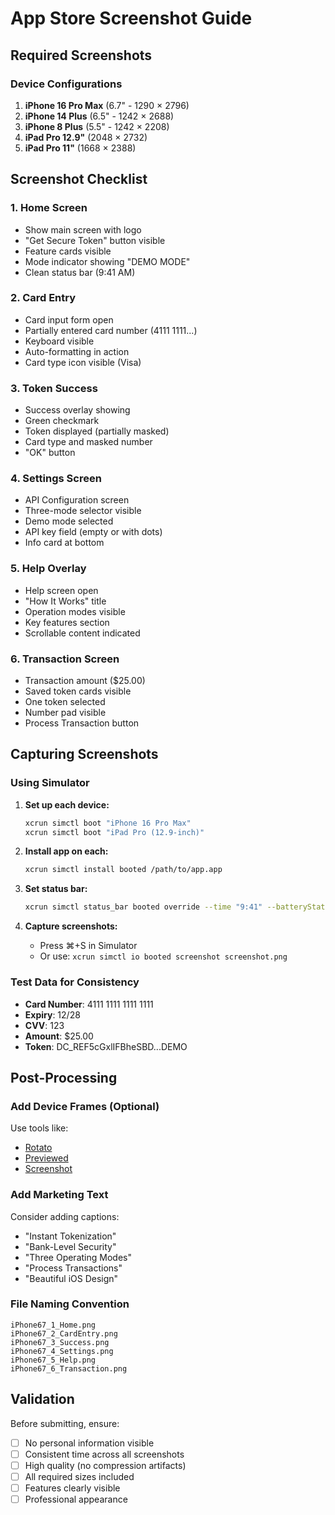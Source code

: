 # App Store Screenshot Guide

## Required Screenshots

### Device Configurations

1. **iPhone 16 Pro Max** (6.7" - 1290 × 2796)
2. **iPhone 14 Plus** (6.5" - 1242 × 2688)
3. **iPhone 8 Plus** (5.5" - 1242 × 2208)
4. **iPad Pro 12.9"** (2048 × 2732)
5. **iPad Pro 11"** (1668 × 2388)

## Screenshot Checklist

### 1. Home Screen
- Show main screen with logo
- "Get Secure Token" button visible
- Feature cards visible
- Mode indicator showing "DEMO MODE"
- Clean status bar (9:41 AM)

### 2. Card Entry
- Card input form open
- Partially entered card number (4111 1111...)
- Keyboard visible
- Auto-formatting in action
- Card type icon visible (Visa)

### 3. Token Success
- Success overlay showing
- Green checkmark
- Token displayed (partially masked)
- Card type and masked number
- "OK" button

### 4. Settings Screen
- API Configuration screen
- Three-mode selector visible
- Demo mode selected
- API key field (empty or with dots)
- Info card at bottom

### 5. Help Overlay
- Help screen open
- "How It Works" title
- Operation modes visible
- Key features section
- Scrollable content indicated

### 6. Transaction Screen
- Transaction amount ($25.00)
- Saved token cards visible
- One token selected
- Number pad visible
- Process Transaction button

## Capturing Screenshots

### Using Simulator

1. **Set up each device:**
   ```bash
   xcrun simctl boot "iPhone 16 Pro Max"
   xcrun simctl boot "iPad Pro (12.9-inch)"
   ```

2. **Install app on each:**
   ```bash
   xcrun simctl install booted /path/to/app.app
   ```

3. **Set status bar:**
   ```bash
   xcrun simctl status_bar booted override --time "9:41" --batteryState charged --batteryLevel 100 --cellularMode active
   ```

4. **Capture screenshots:**
   - Press ⌘+S in Simulator
   - Or use: `xcrun simctl io booted screenshot screenshot.png`

### Test Data for Consistency

- **Card Number**: 4111 1111 1111 1111
- **Expiry**: 12/28
- **CVV**: 123
- **Amount**: $25.00
- **Token**: DC_REF5cGxlIFBheSBD...DEMO

## Post-Processing

### Add Device Frames (Optional)

Use tools like:
- [Rotato](https://rotato.app)
- [Previewed](https://previewed.app)
- [Screenshot](https://screenshot.com)

### Add Marketing Text

Consider adding captions:
- "Instant Tokenization"
- "Bank-Level Security"
- "Three Operating Modes"
- "Process Transactions"
- "Beautiful iOS Design"

### File Naming Convention

```
iPhone67_1_Home.png
iPhone67_2_CardEntry.png
iPhone67_3_Success.png
iPhone67_4_Settings.png
iPhone67_5_Help.png
iPhone67_6_Transaction.png
```

## Validation

Before submitting, ensure:
- [ ] No personal information visible
- [ ] Consistent time across all screenshots
- [ ] High quality (no compression artifacts)
- [ ] All required sizes included
- [ ] Features clearly visible
- [ ] Professional appearance
